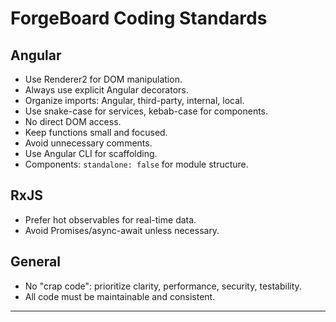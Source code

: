 # ForgeBoard Coding Standards

## Angular

- Use Renderer2 for DOM manipulation.
- Always use explicit Angular decorators.
- Organize imports: Angular, third-party, internal, local.
- Use snake-case for services, kebab-case for components.
- No direct DOM access.
- Keep functions small and focused.
- Avoid unnecessary comments.
- Use Angular CLI for scaffolding.
- Components: `standalone: false` for module structure.

## RxJS

- Prefer hot observables for real-time data.
- Avoid Promises/async-await unless necessary.

## General

- No "crap code": prioritize clarity, performance, security, testability.
- All code must be maintainable and consistent.

---
